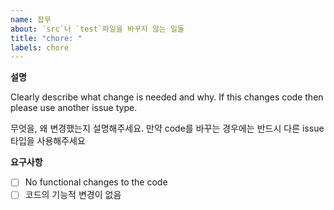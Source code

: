 ```yaml
---
name: 잡무
about: `src`나 `test`파일을 바꾸지 않는 일들
title: "chore: "
labels: chore
---
```


**설명**

Clearly describe what change is needed and why. If this changes code then please use another issue type.

무엇을, 왜 변경했는지 설명해주세요. 만약 code를 바꾸는 경우에는 반드시 다른 issue 타입을 사용해주세요

**요구사항**

- [ ] No functional changes to the code
- [ ] 코드의 기능적 변경이 없음
